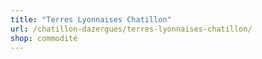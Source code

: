 ```yaml
---
title: "Terres Lyonnaises Chatillon"
url: /chatillon-dazergues/terres-lyonnaises-chatillon/
shop: commodité
---
```


